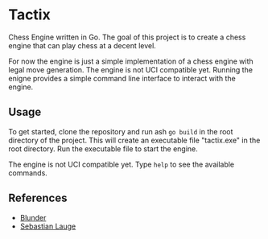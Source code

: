 # Tactix

Chess Engine written in Go. The goal of this project is to create a chess engine that can play chess at a decent level.

For now the engine is just a simple implementation of a chess engine with legal move generation. The engine is not UCI compatible yet. Running the enigne provides a simple command line interface to interact with the engine.

## Usage

To get started, clone the repository and run ash `go build` in the root directory of the project. This will create an executable file "tactix.exe" in the root directory. Run the executable file to start the engine.

The engine is not UCI compatible yet. Type `help` to see the available commands.

## References

- [Blunder](https://github.com/algerbrex/blunder)
- [Sebastian Lauge](https://www.youtube.com/@SebastianLague)

